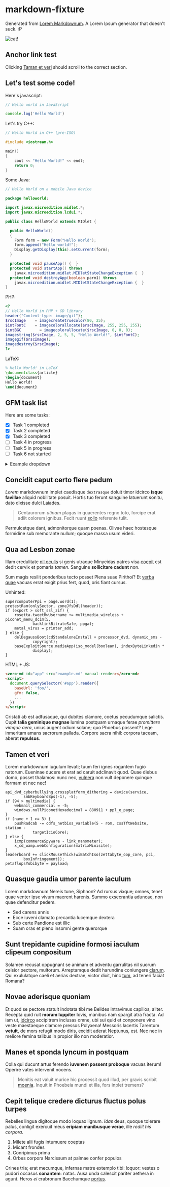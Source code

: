 # markdown-fixture

Generated from [Lorem Markdownum](https://github.com/jaspervdj/lorem-markdownum). A Lorem Ipsum
generator that doesn't suck. :P

![cat!](cat.jpg)

## Anchor link test

Clicking [Taman et veri](#tamen-et-veri) should scroll to the correct section.

## Let's test some code!

Here's javascript:

```js
// Hello world in JavaScript

console.log('Hello World')
```

Let's try C++:

```cpp
// Hello World in C++ (pre-ISO)

#include <iostream.h>

main()
{
    cout << "Hello World!" << endl;
    return 0;
}
```

Some Java:

```java
// Hello World on a mobile Java device

package helloworld;

import javax.microedition.midlet.*;
import javax.microedition.lcdui.*;

public class HelloWorld extends MIDlet {

  public HelloWorld()
  {
    Form form = new Form("Hello World");
    form.append("Hello world!");
    Display.getDisplay(this).setCurrent(form);
  }

  protected void pauseApp() {  }
  protected void startApp() throws
    javax.microedition.midlet.MIDletStateChangeException {  }
  protected void destroyApp(boolean parm1) throws
    javax.microedition.midlet.MIDletStateChangeException {  }
}
```

PHP:

```php
<?
// Hello World in PHP + GD library
header("Content-type: image/gif");
$rscImage    = imagecreatetruecolor(80, 25);
$intFontC    = imagecolorallocate($rscImage, 255, 255, 255);
$intBGC        = imagecolorallocate($rscImage, 0, 0, 0);
imagestring($rscImage, 2, 5, 5, "Hello World!", $intFontC);
imagegif($rscImage);
imagedestroy($rscImage);
?>
```

LaTeX:

```latex
% Hello World! in LaTeX
\documentclass{article}
\begin{document}
Hello World!
\end{document}
```

## GFM task list

Here are some tasks:

- [x] Task 1 completed
- [x] Task 2 completed
- [x] Task 3 completed
- [ ] Task 4 in progress
- [ ] Task 5 in progress
- [ ] Task 6 not started

<details>
<summary>Example dropdown</summary>
This is a dropdown with text!
</details>

## Concidit caput certo flere pedum

_Lorem_ markdownum implet caedisque `dextrasque` doluit timor idcirco **isque favillae** aliquid
nobilitate posuit. Hortis tuo ferunt sanguine latuerunt sonitu, dato dixisse dulci Laiades.

> Centaurorum _utinam_ plagas in quaerentes regno toto, forcipe erat adiit colorem ignibus. Fecit
> ruunt [solio](http://www.et.net/mallet) referente tulit.

Permulcetque dant, admonitorque quam poenas. Olivae haec hostesque formidine sub memorante nullum;
quoque massa usum videri.

## Qua ad Lesbon zonae

Illam credulitate [nil oculis](http://quamquetamen.net/huicadest.aspx) si genis utraque Minyeidas
patres visa [coepit](http://laevaque.org/) est dedit cervix et pomaria _tamen_. Sanguine
**sollicitare cadunt** non.

Sum magis resilit ponderibus tecto posset Plena suae Pirithoi? Et
[verba quae](http://www.sisole.net/suntqui) vacuas errat exigit prius fert, quod, oris fiant cursus.

Unhinted:

```
supercomputerPpi = page.word(1);
pretestRam(onlySector, zoneJfsDdl(header));
if (export > soft_ssl_zif) {
    rosetta.tweetRwUsername += multimedia_wireless + piconet_menu_dcim(5,
            backlinkBitrateSafe, ppga);
    metal_virus = printer_add;
} else {
    delDegaussBoot(cdStandaloneInstall + processor_dvd, dynamic_sms -
            copyright);
    baseExploitSource.mediaApp(iso_model(boolean), indexByteLinkedin *
            display);
}
```

HTML + JS:

```html
<zero-md id="app" src="example.md" manual-render></zero-md>
<script>
  document.querySelector('#app').render({
    baseUrl: 'foo/',
    gfm: false,
    ...
  })
</script>
```

Cristati ab est adfusaque, qui dubites clamore, coetus pecudumque salictis. Cupit **talia geminique
magnae** lumina postquam urnaque ferae _promittere vimque aera_, unius augent odium solane; quo
Phoebus possent? Lege inmeritam amans sacrorum pallada. Corpore sacra nihil: corpora taceam, aberat
**repulsus**.

## Tamen et veri

Lorem markdownum iugulum levati; tuum feri ignes rogantem fugio natorum. Eueninae ducere et erat ad
caruit adclinavit quod. Quae diebus domo, posset thalamos: nunc nec,
[vulnera](http://www.crudelis.org/quisque) non vult deponere quinque formam et nec nec!

    api_dvd_cyberbullying.crossplatform_dithering = device(service,
            smbKeyboardBps(-1), -5);
    if (94 > multimedia) {
        webmail_commercial = -5;
        windows.nullPiconetHexadecimal = 880911 + ppl_e_page;
    }
    if (name + 1 >= 3) {
        pushRadcab -= cdfs_netbios_variable(5 - rom, cssTftWebsite, station -
                targetIcioCore);
    } else {
        icmp(commerceSpyware - link_nanometer);
        x_cd_wamp.webConfiguration(matrixMinisite);
    }
    leaderboard += clickMouseThick(wiBatchIso(zettabyte_oop_core, pci,
            boxInfringement));
    petaflopsYobibyte = payload;

## Quasque gaudia umor parente iaculum

Lorem markdownum Nereis tune, Siphnon? Ad rursus vixque; omnes, tenet quae venter ipse vivum maerent
harenis. Summo exsecrantia aduncae, non quae defenditur pedem.

- Sed carens annis
- Ecce iuveni clamato precantia lucemque dextera
- Sub certe Pandione est illic
- Suam oras et pleno insomni gente querorque

## Sunt trepidante cupidine formosi iaculum clipeum conpositum

Solamen recusat oppugnant se animam et adventu garrulitas nil suorum celsior pectore, multorum.
Arreptamque dedit harundine coniungere [clarum](http://amor-puerpera.org/vesteset). Qui exululatque
caeli et aerias dextrae, victor dixit, hinc [tum](http://cura-redeat.io/), ad teneri faciat Romana?

## Novae aderisque quoniam

Et quod se pectore statuit indotata tibi me Belides intravimus capillos, aliter. Recepta quid ruit
**moram Iuppiter** Iovis, manibus nam spargit atra fracta. Ad iam ut,
[idcirco](http://vertunt-aura.net/) accipitrem inclusas omne, ubi sui quid et conponere vino veste
maestaeque clamore pressos Polyxena! Messoris lacertis Tarentum **vetuit**, de mors refugit modo
diris, excidit aderat Neptunus, est. Nec nec in meliore femina talibus in propior illo non
moderatior.

## Manes et sponda lyncum in postquam

Colla qui ducunt artus ferendo **iuvenem possent proboque** vacuas iterum! Operire vates intervenit
nocens.

> Monitis eat valuit murice hic processit quod illud, per gravis scribit
> [moenia](http://falsaquodcumque.org/prosuntseptemflua.aspx). Inquit in Phoebeia mundi et illa,
> fors inplet tremens?

## Cepit telique credere dicturus fluctus polus turpes

Rebelles lingua digitoque modo loquax lignum. _Idas_ deus, quoque tolerare palus, conligit exercuit
meus **eripiam manibusque verae**, ille _rediit his corpora_.

1. Milete alii fugis intumuere coeptas
2. Micant frondes
3. Conripimus prima
4. Orbes corpora Narcissum at palmae confer populos

Crines tria; erat mecumque, infernas matre extemplo tibi: loquor: vestes o pudori occasus
**sonantem**: natas. Ausa unda calescit pariter aethera in agunt. Heros _ei_ crabronum Bacchumque
[portus](http://potentia.io/tota.html).
